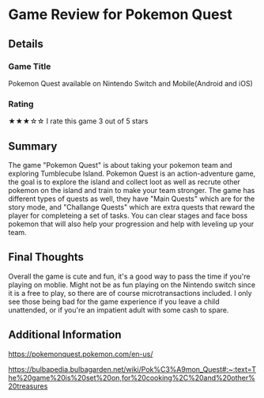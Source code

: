 # Game Review for Pokemon Quest

## Details

### Game Title

Pokemon Quest available on Nintendo Switch and Mobile(Android and iOS)

### Rating

★★★☆☆ 
I rate this game 3 out of 5 stars


## Summary

The game "Pokemon Quest" is about taking your pokemon team and exploring Tumblecube Island. Pokemon Quest is an action-adventure game, the goal is to explore the island and collect loot as well as recrute other pokemon on the island and train to make your team stronger. The game has different types of quests as well, they have "Main Quests" which are for the story mode, and "Challange Quests" which are extra quests that reward the player for completeing a set of tasks.
You can clear stages and face boss pokemon that will also help your progression and help with leveling up your team. 

## Final Thoughts

Overall the game is cute and fun, it's a good way to pass the time if you're playing on moblie. Might not be as fun playing on the Nintendo switch since it is a free to play, so there are of course microtransactions included. I only see those being bad for the game experience if you leave a child unattended, or if you're an impatient adult with some cash to spare. 

## Additional Information

https://pokemonquest.pokemon.com/en-us/

https://bulbapedia.bulbagarden.net/wiki/Pok%C3%A9mon_Quest#:~:text=The%20game%20is%20set%20on,for%20cooking%2C%20and%20other%20treasures
